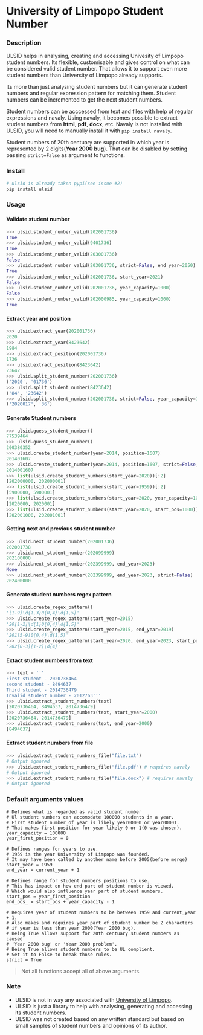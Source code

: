 # University of Limpopo Student Number

### Description
ULSID helps in analysing, creating and accessing Univesity of Limpopo student
numbers. Its flexible, customisable and gives control on what can be 
considered valid student number. That allows it to support even more student
numbers than University of Limpopo already supports.

Its more than just analysing student numbers but it can generate student
numbers and regular expression pattern for matching them. Student numbers
can be incremented to get the next student numbers.

Student numbers can be acccessed from text and files with help of regular
expressions and navaly. Using navaly, it becomes possible to extract 
student numbers from **html**, **pdf**, **docx**, etc. Navaly is not installed with ULSID, you will need to manually install it with `pip install navaly`.

Student numbers of 20th centuary are supported in which year is represented
by 2 digits(**Year 2000 bug**). That can be disabled by setting passing
`strict=False` as argument to functions.

### Install
```bash
# ulsid is already taken pypi(see issue #2)
pip install ulsid
```

### Usage
#### Validate student number
```python
>>> ulsid.student_number_valid(202001736)
True
>>> ulsid.student_number_valid(9401736)
True
>>> ulsid.student_number_valid(203001736)
False
>>> ulsid.student_number_valid(203001736, strict=False, end_year=2050)
True
>>> ulsid.student_number_valid(202001736, start_year=2021)
False
>>> ulsid.student_number_valid(202001736, year_capacity=1000)
False
>>> ulsid.student_number_valid(202000985, year_capacity=1000)
True
```

#### Extract year and position
```python
>>> ulsid.extract_year(202001736)
2020
>>> ulsid.extract_year(8423642)
1984
>>> ulsid.extract_position(202001736)
1736
>>> ulsid.extract_position(8423642)
23642
>>> ulsid.split_student_number(202001736)
('2020', '01736')
>>> ulsid.split_student_number(8423642)
('84', '23642')
>>> ulsid.split_student_number(202001736, strict=False, year_capacity=100)
('2020017', '36')
```

#### Generate Student numbers
```python
>>> ulsid.guess_student_number()
77539464
>>> ulsid.guess_student_number()
200380352
>>> ulsid.create_student_number(year=2014, position=1607)
201401607
>>> ulsid.create_student_number(year=2014, position=1607, strict=False, year_capacity=1000000)
2014001607
>>> list(ulsid.create_student_numbers(start_year=2020))[:2]
[202000000, 202000001]
>>> list(ulsid.create_student_numbers(start_year=1959))[:2]
[5900000, 5900001]
>>> list(ulsid.create_student_numbers(start_year=2020, year_capacity=1000))[:2]
[2020000, 2020001]
>>> list(ulsid.create_student_numbers(start_year=2020, start_pos=1000))[:2]
[202001000, 202001001]
```

#### Getting next and previous student number
```python
>>> ulsid.next_student_number(202001736)
202001738
>>> ulsid.next_student_number(202099999)
202100000
>>> ulsid.next_student_number(202399999, end_year=2023)
None
>>> ulsid.next_student_number(202399999, end_year=2023, strict=False)
202400000
```

#### Generate student numbers regex pattern
```python
>>> ulsid.create_regex_pattern()
'[1-9]\d{1,3}0{0,4}\d{1,5}'
>>> ulsid.create_regex_pattern(start_year=2015)
'20[1-2]\d{1}0{0,4}\d{1,5}'
>>> ulsid.create_regex_pattern(start_year=2015, end_year=2019)
'201[5-9]0{0,4}\d{1,5}'
>>> ulsid.create_regex_pattern(start_year=2020, end_year=2023, start_pos=10000, end_pos=25000)
'202[0-3][1-2]\d{4}'
```

#### Extact student numbers from text
```python
>>> text = '''
First student - 2020736464
second student - 8494637
Third student - 2014736479
Invalid student number - 2012763'''
>>> ulsid.extract_student_numbers(text)
[2020736464, 8494637, 2014736479]
>>> ulsid.extract_student_numbers(text, start_year=2000)
[2020736464, 2014736479]
>>> ulsid.extract_student_numbers(text, end_year=2000)
[8494637]
```

#### Extract student numbers from file
```python
>>> ulsid.extract_student_numbers_file("file.txt")
# Output ignored
>>> ulsid.extract_student_numbers_file("file.pdf") # requires navaly
# Output ignored
>>> ulsid.extract_student_numbers_file("file.docx") # requires navaly
# Output ignored
```


### Default arguments values
```
# Defines what is regarded as valid student number
# Ul student numbers can accomodate 100000 students in a year.
# First student number of year is likely year00000 or year00001.
# That makes first position for year likely 0 or 1(0 was chosen).
year_capacity = 100000
year_first_position = 0

# Defines ranges for years to use.
# 1959 is the year University of Limpopo was founded.
# It may have been called by another name before 2005(before merge)
start_year = 1959
end_year = current_year + 1

# Defines range for student numbers positions to use.
# This has impact on how end part of student number is viewed.
# Which would also influence year part of student numbers.
start_pos = year_first_position
end_pos_ = start_pos + year_capacity - 1

# Requires year of student numbers to be between 1959 and current_year + 1.
# Also makes and requires year part of student number be 2 characters
# if year is less than year 2000(Year 2000 bug).
# Being True allows support for 20th centuary student numbers as caused
# 'Year 2000 bug' or 'Year 2000 problem'.
# Being True allows student numbers to be UL complient.
# Set it to False to break those rules.
strict = True
```
> Not all functions accept all of above arguments.  

### Note
* ULSID is not in way any associated with [University of Limpopo]().
* ULSID is just a library to help with analysing, generating and accessing
its student numbers.
* ULSID was not created based on any written standard but based on small
samples of student numbers and opinions of its author.
